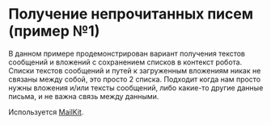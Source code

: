 # Получение непрочитанных писем (пример №1)
В данном примере продемонстрирован вариант получения текстов сообщений и вложений с сохранением списков в контекст робота. Списки текстов сообщений и путей к загруженным вложениям никак не связаны между собой, это просто 2 списка. Подходит когда нам просто нужны вложения и/или тексты сообщений, либо какие-то другие данные письма, и не важна связь между данными.

Используется [MailKit](https://github.com/jstedfast/MailKit).